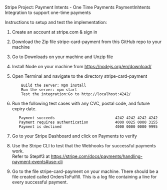 Stripe Project: Payment Intents - One Time Payments	
PaymentInhtents Integration to support one-time payments	
	
Instructions to setup and test the implementation:	
	
1. Create an account at stripe.com & sign in	
	
2. Download the Zip file stripe-card-payment from this GitHub repo to your machine	
	
3. Go to Downloads on your machine and Unzip file	
	
4. Install Node on your machine from https://nodejs.org/en/download/	
	
5. Open Terminal and navigate to the directory  stripe-card-payment	
            
	       Build the server: Npm install	
           Run the server: npm start	
           Test the integration:Go to http://localhost:4242/	
	
6. Run the following test cases with any CVC, postal code, and future expiry date.	
	
          Payment succeeds                           4242 4242 4242 4242	
          Payment requires authentication            4000 0025 0000 3155	
          Payment is declined                        4000 0000 0000 9995	
	
7. Go to your Stripe Dashboard and click on Payments to verify 	
	
8. Use the Stripe CLI to test that the Webhooks for successful payments work.	
       Refer to Step#3 at https://stripe.com/docs/payments/handling-payment-events#use-cli	
	
9. Go to the file stripe-card-payment on your machine. There should be a file created called OrdersToFulfill. This is a log file containing a line for every successful payment.	
